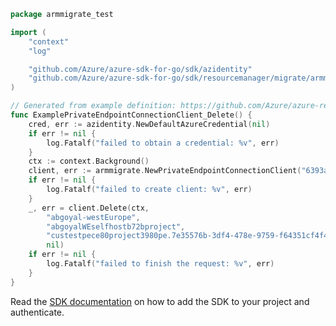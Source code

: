 ```go
package armmigrate_test

import (
	"context"
	"log"

	"github.com/Azure/azure-sdk-for-go/sdk/azidentity"
	"github.com/Azure/azure-sdk-for-go/sdk/resourcemanager/migrate/armmigrate"
)

// Generated from example definition: https://github.com/Azure/azure-rest-api-specs/tree/main/specification/migrate/resource-manager/Microsoft.Migrate/stable/2019-10-01/examples/PrivateEndpointConnections_Delete.json
func ExamplePrivateEndpointConnectionClient_Delete() {
	cred, err := azidentity.NewDefaultAzureCredential(nil)
	if err != nil {
		log.Fatalf("failed to obtain a credential: %v", err)
	}
	ctx := context.Background()
	client, err := armmigrate.NewPrivateEndpointConnectionClient("6393a73f-8d55-47ef-b6dd-179b3e0c7910", cred, nil)
	if err != nil {
		log.Fatalf("failed to create client: %v", err)
	}
	_, err = client.Delete(ctx,
		"abgoyal-westEurope",
		"abgoyalWEselfhostb72bproject",
		"custestpece80project3980pe.7e35576b-3df4-478e-9759-f64351cf4f43",
		nil)
	if err != nil {
		log.Fatalf("failed to finish the request: %v", err)
	}
}
```

Read the [SDK documentation](https://github.com/Azure/azure-sdk-for-go/blob/sdk%2Fresourcemanager%2Fmigrate%2Farmmigrate%2Fv1.0.0/sdk/resourcemanager/migrate/armmigrate/README.md) on how to add the SDK to your project and authenticate.
